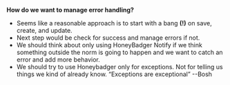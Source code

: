 **How do we want to manage error handling?**
* Seems like a reasonable approach is to start with a bang **(!)** on save, create, and update.
* Next step would be check for success and manage errors if not.
* We should think about only using HoneyBadger Notify if we think something outside the norm is going to happen and we want to catch an error and add more behavior. 
* We should try to use Honeybadger only for exceptions. Not for telling us things we kind of already know. “Exceptions are exceptional” --Bosh 
